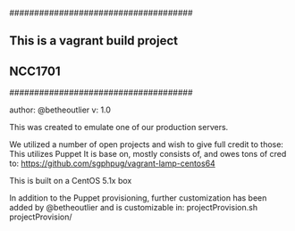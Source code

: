 #####################################
## This is a vagrant build project ##
##              NCC1701            ##
#####################################

author: @betheoutlier
v: 1.0

This was created to emulate one of our production servers. 

We utilized a number of open projects and wish to give full credit to those:
This utilizes Puppet
It is base on,  mostly consists of, and owes tons of cred to:
https://github.com/sgphpug/vagrant-lamp-centos64

This is built on a CentOS 5.1x box

In addition to the Puppet provisioning, further customization has been added by @betheoutlier and is customizable in:
projectProvision.sh
projectProvision/
